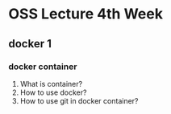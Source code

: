 # OSS Lecture 4th Week
## docker 1
### docker container

1. What is container?
2. How to use docker?
3. How to use git in docker container?
